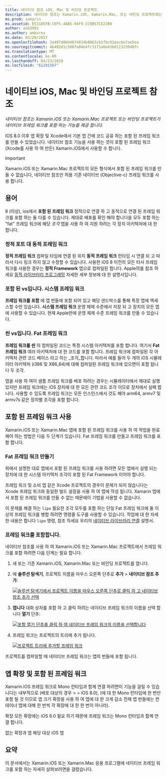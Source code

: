 ```yaml
---
title: 네이티브 참조 iOS, Mac 및 바인딩 프로젝트
description: 네이티브 참조는 Xamarin.iOS, Xamarin.Mac, 또는 바인딩 프로젝트에는 네이티브 프레임 워크를 포함 하는 기능을 제공 합니다.
ms.prod: xamarin
ms.assetid: E53185FB-CEF5-4AB5-94F9-CC9B57C52300
author: asb3993
ms.author: amburns
ms.date: 03/29/2017
ms.openlocfilehash: 3a497d0bb4674014b8063cb1fbc91eec6e7ae5ea
ms.sourcegitcommit: 4b402d1c508fa84e4fc3171a6e43b811323948fc
ms.translationtype: MT
ms.contentlocale: ko-KR
ms.lasthandoff: 04/23/2019
ms.locfileid: "61201567"
---
```

# <a name="native-references-in-ios-mac-and-bindings-projects"></a>네이티브 iOS, Mac 및 바인딩 프로젝트 참조

_네이티브 참조는 Xamarin.iOS 또는 Xamarin.Mac 프로젝트 또는 바인딩 프로젝트가 네이티브 프레임 워크를 포함 하는 기능을 제공 합니다._

IOS 8.0 이후 앱 확장 및 Xcode에서 기본 앱 간에 코드 공유 하는 포함 된 프레임 워크를 만들 수 있었습니다. 네이티브 참조 기능을 사용 하는 것이 포함 된 프레임 워크 (Xcode를 사용 하 여 만든) Xamarin.iOS에서 사용할 수 합니다.
 
> [!IMPORTANT]
> Xamarin.iOS 또는 Xamarin.Mac 프로젝트의 모든 형식에서 포함 된 프레임 워크를 만들 수 없습니다, 네이티브 참조만 허용 기존 네이티브 (Objective-c) 프레임 워크를 사용 합니다.

<a name="Terminology" />

## <a name="terminology"></a>용어

8 (이상), ios에서 **포함 된 프레임 워크** 정적으로 연결 하 고 동적으로 연결 된 프레임 워크를 포함 하는 둘 다를 수 있습니다. 제대로 배포를 확인 해야 합니다을 모두 포함 하는 "fat" 프레임 워크에 해당 _조각_ 앱을 사용 하 여 지원 하려는 각 장치 아키텍처에 대 한 합니다.

<a name="Static-vs-Dynamic-Frameworks" />

### <a name="static-vs-dynamic-frameworks"></a>정적 포트 대 동적 프레임 워크

**정적 프레임 워크** 컴파일 타임에 연결 된 위치 **동적 프레임 워크** 런타임 시 연결 되 고 따라서 다시 링크 하지 않고 수정할 수 있습니다. 사용한 iOS 8 이전의 모든 타사 프레임 워크를 사용한 경우는 **정적 Framework** 앱으로 컴파일된 합니다. Apple의를 참조 하세요 [동적 라이브러리 프로그래밍](https://developer.apple.com/library/mac/documentation/DeveloperTools/Conceptual/DynamicLibraries/100-Articles/OverviewOfDynamicLibraries.html#//apple_ref/doc/uid/TP40001873-SW1) 자세한 세부 정보에 대 한 설명서입니다.

<a name="Embedded-vs-System-Frameworks" />

### <a name="embedded-vs-system-frameworks"></a>포함 된 vs입니다. 시스템 프레임 워크

**프레임 워크를 포함** 에 앱 번들에 포함 되어 있고 해당 샌드박스를 통해 특정 앱에 액세스할 수만 있습니다. **시스템 프레임 워크** 운영 체제 수준에서 저장 되 고 장치의 모든 앱에 사용할 수 있습니다. 현재 Apple만에 운영 체제 수준 프레임 워크를 만들 수 있습니다.

<a name="Thin-vs-Fat-Frameworks" />

### <a name="thin-vs-fat-frameworks"></a>씬 vs입니다. Fat 프레임 워크

**프레임 워크를 씬** 의 컴파일된 코드는 특정 시스템 아키텍처를 포함 합니다. 여기서 **Fat 프레임 워크** 여러 아키텍처에 대 한 코드를 포함 합니다. 프레임 워크에 컴파일된 각 아키텍처 관련 코드 베이스 라고 하는 _조각_합니다. 따라서 예를 들어 두 개의 iOS 시뮬레이터 아키텍처 (i386 및 X86_64)에 대해 컴파일된 프레임 워크에 있으면이 포함 됩니다 두 조각.

앱을 사용 하 여이 샘플 프레임 워크를 배포 하려는 경우는 시뮬레이터에서 제대로 실행 있지만 프레임 워크에는 iOS 장치에 대 한 모든 관련 코드 조각 이므로 장치에서 실패 합니다. 사용할 수 있도록 프레임 워크는 모든 인스턴스에서 것도 해야 arm64, armv7 및 armv7s 같은 장치별 조각을 포함 합니다.

<a name="Working-with-Embedded-Frameworks" />

## <a name="working-with-embedded-frameworks"></a>포함 된 프레임 워크 사용

Xamarin.iOS 또는 Xamarin.Mac 앱에 포함 된 프레임 워크를 사용 하 여 작업을 완료 해야 하는 방법은 다음 두 단계가 있습니다. Fat 프레임 워크를 만들고 프레임 워크를 포함 합니다.

<a name="Overview" />

### <a name="creating-a-fat-framework"></a>Fat 프레임 워크 만들기

위에서 설명한 대로 앱에서 포함 된 프레임 워크를 사용 하려면 모든 앱에서 실행 되는 장치에 대 한 시스템 아키텍처 조각이 포함 된 Fat Framework 이어야 합니다.

프레임 워크 및 소비 앱 같은 Xcode 프로젝트의 경우이 문제가 되지 않습니다는 Xcode 프레임 워크와 동일한 빌드 설정을 사용 하 여 앱에 작성 됩니다. Xamarin 앱에서 포함 된 프레임 워크를 만들 수 없는 때문에이 기법을 사용할 수 없습니다.

이 문제를 해결 하는 `lipo` 필요한 조각 모두를 포함 하는 단일 Fat 프레임 워크에 둘 이상의 프레임 워크를 병합 하려면 명령줄 도구를 사용할 수 있습니다. 작업에 대 한 자세한 내용은 합니다 `lipo` 명령, 참조 하세요 우리의 [네이티브 라이브러리 연결](~/ios/platform/native-interop.md) 설명서.

<a name="Embedding-a-Framework" />

### <a name="embedding-a-framework"></a>프레임 워크를 포함합니다.

네이티브 참조를 사용 하 여 Xamarin.iOS 또는 Xamarin.Mac 프로젝트에서 프레임 워크를 포함 하려면 다음 단계는 필요 합니다.

1. 새 또는 기존 Xamarin.iOS, Xamarin.Mac 또는 바인딩 프로젝트를 엽니다.
2. 에 **솔루션 탐색기**, 프로젝트 이름을 마우스 오른쪽 단추로 **추가** > **네이티브 참조 추가**: 

    [![](native-references-images/ref01.png "솔루션 탐색기에서 프로젝트 이름을 마우스 오른쪽 단추로 클릭 하 고 네이티브 참조 추가 선택")](native-references-images/ref01.png#lightbox)
3. **엽니다** 대화 상자를 포함 하 고 클릭 하려는 네이티브 프레임 워크의 이름을 선택 합니다 **열기** 단추: 

    [![](native-references-images/ref02.png "포함 열기 단추를 클릭 하 여 네이티브 프레임 워크의 이름을 선택합니다")](native-references-images/ref02.png#lightbox)
4. 프레임 워크는 프로젝트의 트리에 추가 됩니다. 

    [![](native-references-images/ref03.png "프로젝트 트리에 추가할 프레임 워크")](native-references-images/ref03.png#lightbox)

프로젝트를 컴파일할 때 네이티브 프레임 워크는 앱의 번들에 포함 됩니다.

<a name="App-Extensions-and-Embedded-Frameworks" />

## <a name="app-extensions-and-embedded-frameworks"></a>앱 확장 및 포함 된 프레임 워크

Xamarin.iOS 프레임 워크로 Mono 런타임과 함께 연결 하려면이 기능을 걸릴 수 있습니다는 내부적으로 (배포 대상의 경우 > = iOS 8.0), (에 대 한 Mono 런타임에 한 번만 포함 될 것 이므로 앱 크기 확장을 사용 하 여 앱에 대 한 크게 감소 전체 앱 번들에는 컨테이너 앱에 대해 한 번씩 각 확장에 대 한 한 번이 아니라).

확장 모든 확장에는 iOS 8.0 필요 하기 때문에 프레임 워크는 Mono 런타임과 함께 연결 합니다.

없는 확장과 앱 해당 대상 iOS 앱 

<a name="Summary" />

## <a name="summary"></a>요약

이 문서에서는 Xamarin.iOS 또는 Xamarin.Mac 응용 프로그램에 네이티브 프레임 워크를 포함 하는 자세히 살펴보려면을 걸렸습니다.


